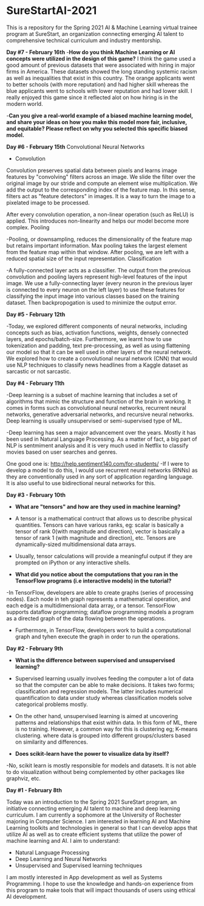 # SureStartAI-2021
This is a repository for the Spring 2021 AI & Machine Learning virtual trainee program at SureStart, an organization connecting emerging AI talent to comprehensive technical curriculum and industry mentorship.

**Day #7 - February 16th**
-**How do you think Machine Learning or AI concepts were utilized in the design of this game?**
I think the game used a good amount of previous datasets that were associated with hiring in major firms in America. These datasets showed the long standing systemic racism as well as inequalities that exist in this country. The orange applicants went to better schools (with more reputation) and had higher skill whereas the blue applicants went to schools with lower reputation and had lower skill. I really enjoyed this game since it reflected alot on how hiring is in the modern world.

-**Can you give a real-world example of a biased machine learning model, and share your ideas on how you make this model more fair, inclusive, and
equitable? Please reflect on why you selected this specific biased model.**


**Day #6 - February 15th**
Convolutional Neural Networks
- Convolution

Convolution preserves spatial data between pixels and learns image features by "convolving" filters across an image. We slide the filter over the original image by our stride and compute an element wise multiplication. We add the output to the corresponding index of the feature map. In this sense, filters act as "feature detectors" in images. It is a way to turn the image to a pixelated image to be processed.

After every convolution operation, a non-linear operation (such as ReLU) is applied. This introduces non-linearity and helps our model become more complex.
Pooling

-Pooling, or downsampling, reduces the dimensionality of the feature map but retains important information. Max pooling takes the largest element from the feature map within that window. After pooling, we are left with a reduced spatial size of the input representation.
Classification

-A fully-connected layer acts as a classifier. The output from the previous convolution and pooling layers represent high-level features of the input image. We use a fully-connecting layer (every neuron in the previous layer is connected to every neuron on the left layer) to use these features for classifying the input image into various classes based on the training dataset. Then backpropogation is used to minimize the output error.


**Day #5 - February 12th**

-Today, we explored different components of neural networks, including concepts such as bias, activation functions, weights, densely connected layers, and epochs/batch-size. Furthermore, we learnt how to use tokenization and padding, text pre-processing, as well as using flattening our model so that it can be well used in other layers of the neural network. We explored how to create a convolutional neural network (CNN) that would use NLP techniques to classify news headlines from a Kaggle dataset as sarcastic or not sarcastic.


**Day #4 - February 11th**

-Deep learning is a subset of machine learning that includes a set of algorithms that mimic the structure and function of the brain in working. It comes in forms such as convolutional neural networks, recurrent neural networks, generative adversarial networks, and recursive neural networks. Deep learning is usually unsupervised or semi-supervised type of ML.

-Deep learning has seen a major advancement over the years. Mostly it has been used in Natural Language Processing. As a matter of fact, a big part of NLP is sentmiment analysis and it is very much used in Netflix to classify movies based on user searches and genres.

One good one is: http://help.sentiment140.com/for-students/
-If I were to develop a model to do this, I would use recurrent neural networks (RNNs) as they are conventionally used in any sort of application regarding language. It is also useful to use bidirectional neural networks for this.


**Day #3 - February 10th**
- **What are "tensors" and how are they used in machine learning?**

- A tensor is a mathematical contruct that allows us to describe physical quantities. Tensors can have various ranks, eg: scalar is basically a tensor of rank 0(with magnitude and direction), vector is basically a tensor of rank 1 (with magnitude and direction), etc. Tensors are dynamically-sized multidimensional data arrays.
- Usually, tensor calculations will provide a meaningful output if they are prompted on iPython or any interactive shells.

- **What did you notice about the computations that you ran in the TensorFlow programs (i.e interactive models) in the tutorial?**

-In TensorFlow, developers are able to create graphs (series of processing nodes). Each node in teh graph represents a mathematical operation, and each edge is a multidimensional data array, or a tensor. TensorFlow supports dataflow programming; dataflow programming models a program as a directed graph of the data flowing between the operations.
- Furthermore, in TensorFlow, developers work to build a computational graph and tyhen execute the graph in order to run the operations.


**Day #2 - February 9th**
- **What is the difference between supervised and unsupervised learning?**

- Supervised learning usually involves feeding the computer a lot of data so that the computer can be able to make decisions. It takes two forms; classification and regression models. The latter includes numerical quantification to data under study whereas classification models solve categorical problems mostly.

- On the other hand, unsupervised learning is aimed at uncovering patterns and relationships that exist within data. In this form of ML, there is no training. However, a common way for this is clustering eg; K-means clustering. where data is grouped into different groups/clusters based on similarity and differences.

- **Does scikit-learn have the power to visualize data by itself?**

-No, scikit learn is mostly responsible for models and datasets. It is not able to do visualization without being complemented by other packages like graphviz, etc.


**Day #1 - February 8th**

Today was an introduction to the Spring 2021 SureStart program, an initiative connecting emerging AI talent to machine and deep learning curriculum. I am currently a sophomore at the University of Rochester majoring in Computer Science. I am interested in learning AI and Machine Learning toolkits and technologies in general so that I can develop apps that utilize AI as well as to create efficient systems that utilize the power of machine learning and AI.
I aim to understand:
- Natural Language Processing
- Deep Learning and Neural Networks
- Unsupervised and Supervised learning techniques

I am mostly interested in App development as well as Systems Programming. I hope to use the knowledge and hands-on experience from this program to make tools that will impact thousands of users using ethical AI development.

